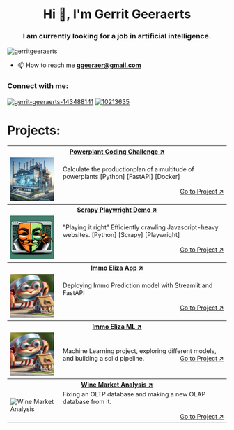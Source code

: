 <h1 align="center">Hi 👋, I'm Gerrit Geeraerts</h1>
<h3 align="center">I am currently looking for a job in artificial intelligence.</h3>

<p align="left"> <img src="https://komarev.com/ghpvc/?username=gerritgeeraerts&label=Profile%20views&color=0e75b6&style=flat" alt="gerritgeeraerts" /> </p>

- 📫 How to reach me **ggeeraer@gmail.com**

<h3 align="left">Connect with me:</h3>
<p align="left">
<a href="https://linkedin.com/in/gerrit-geeraerts-143488141" target="blank"><img align="center" src="https://raw.githubusercontent.com/rahuldkjain/github-profile-readme-generator/master/src/images/icons/Social/linked-in-alt.svg" alt="gerrit-geeraerts-143488141" height="30" width="40" /></a>
<a href="https://stackoverflow.com/users/10213635" target="blank"><img align="center" src="https://raw.githubusercontent.com/rahuldkjain/github-profile-readme-generator/master/src/images/icons/Social/stack-overflow.svg" alt="10213635" height="30" width="40" /></a>
</p>
<h1>Projects:</h1>
<table>
  <tr style="border: none;">
    <th colspan="2" style="text-align: center;">
      <a href="https://project1.example.com" target="_blank">Powerplant Coding Challenge ↗</a>
    </th>
  </tr>
  <tr>
    <td>
      <img src="https://github.com/GerritGeeraerts/powerplant-coding-challenge/raw/master/assets/fast_api_power_plant.jpeg" alt="Fast Api Powerplant" width="100" height="100">
    </td>
    <td>
      Calculate the productionplan of a multitude of powerplants [Python] [FastAPI] [Docker] 
      <br><br>
      <a href="https://project1.example.com" target="_blank" style="float: right;">Go to Project ↗</a>
    </td>
  </tr>
  
  <tr style="margin-top:10px;">
    <th colspan="2" style="text-align: center;">
      <a href="https://github.com/GerritGeeraerts/scrapy-playwright-demo" target="_blank">Scrapy Playwright Demo ↗</a>
    </th>
  </tr>
  <tr>
    <td>
      <img src="https://github.com/GerritGeeraerts/scrapy-playwright-demo/raw/main/assets/scrapy-playwright.png" alt="Scrapy Playwright Demo" width="100" height="100">
    </td>
    <td>
      "Playing it right" Efficiently crawling Javascript-heavy websites. [Python] [Scrapy] [Playwright]
      <br><br>
      <a href="https://github.com/GerritGeeraerts/scrapy-playwright-demo" target="_blank" style="float: right;">Go to Project ↗</a>
    </td>
  </tr>

<tr>
  <th colspan="2" style="text-align: center;"><a href="https://github.com/GerritGeeraerts/immo-eliza-app" target="_blank">Immo Eliza App ↗</a></th>
</tr>
<tr>
  <td>
    <img src="https://github.com/GerritGeeraerts/immo-eliza-ml/raw/master/assets/charlie.png" alt="Immo Eliza App" width="100" height="100">
  </td>
  <td>
    Deploying Immo Prediction model with Streamlit and FastAPI
    <br><br>
    <a href="https://github.com/GerritGeeraerts/immo-eliza-app" target="_blank" style="float: right;">Go to Project ↗</a>
  </td>
</tr>

<tr>
  <th colspan="2" style="text-align: center;"><a href="https://github.com/GerritGeeraerts/immo-eliza-ml" target="_blank">Immo Eliza ML ↗</a></th>
</tr>
<tr>
  <td>
    <img src="https://github.com/GerritGeeraerts/immo-eliza-ml/raw/master/assets/charlie.png" alt="Immo Eliza ML" width="100" height="100">
  </td>
  <td>
    Machine Learning project, exploring different models, and building a solid pipeline.
    <a href="https://github.com/GerritGeeraerts/immo-eliza-ml" target="_blank" style="float: right;">Go to Project ↗</a>
  </td>
</tr>

<tr>
  <th colspan="2" style="text-align: center;"><a href="https://github.com/miguelallgood/wine-market-analysis/tree/main" target="_blank">Wine Market Analysis ↗</a></th>
</tr>
<tr>
  <td>
    <img src="https://github.com/miguelallgood/wine-market-analysis/blob/main/assets/wine_project.png?raw=true" alt="Wine Market Analysis" width="100" height="100">
  </td>
  <td>
    Fixing an OLTP database and making a new OLAP database from it.
    <br><br>
    <a href="https://github.com/miguelallgood/wine-market-analysis/tree/main" target="_blank" style="float: right;">Go to Project ↗</a>
  </td>
</tr>
</table>





